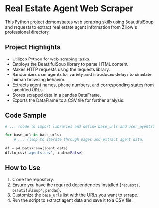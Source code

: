 # Real Estate Agent Web Scraper

This Python project demonstrates web scraping skills using BeautifulSoup and requests to extract real estate agent information from Zillow's professional directory.

## Project Highlights

- Utilizes Python for web scraping tasks.
- Employs the BeautifulSoup library to parse HTML content.
- Makes HTTP requests using the requests library.
- Randomizes user agents for variety and introduces delays to simulate human browsing behavior.
- Extracts agent names, phone numbers, and corresponding states from specified URLs.
- Stores scraped data in a pandas DataFrame.
- Exports the DataFrame to a CSV file for further analysis.

## Code Sample

```python
# ... (code to import libraries and define base_urls and user_agents)

for base_url in base_urls:
    # ... (loop to iterate through pages and extract agent data)

df = pd.DataFrame(agent_data)
df.to_csv('agents.csv', index=False)
```

## How to Use

1. Clone the repository.
2. Ensure you have the required dependencies installed (`requests`, `beautifulsoup4`, `pandas`).
3. Customize the `base_urls` list with the URLs you want to scrape.
4. Run the script to extract agent data and save it to a CSV file.
